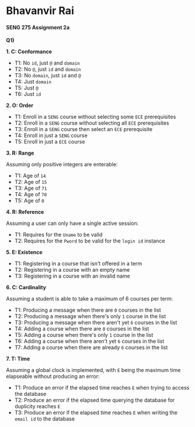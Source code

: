 # Bhavanvir Rai
#### SENG 275 Assignment 2a

**Q1)**

**1. C: Conformance**
- T1: No `id`, just `@` and `domain`
- T2: No `@`, just `id` and `domain`
- T3: No `domain`, just `id` and `@`
- T4: Just `domain`
- T5: Just `@`
- T6: Just `id`

**2. O: Order**
- T1: Enroll in a `SENG` course without selecting some `ECE` prerequisites 
- T2: Enroll in a `SENG` course without selecting all `ECE` prerequisites
- T3: Enroll in a `SENG` course then select an `ECE` prerequisite
- T4: Enroll in just a `SENG` course
- T5: Enroll in just a `ECE` course

**3. R: Range**

Assuming only positive integers are enterable:
- T1: Age of `14`
- T2: Age of `15`
- T3: Age of `71`
- T4: Age of `70`
- T5: Age of `0`

**4. R: Reference**

Assuming a user can only have a single active session:
- T1: Requires for the `Uname` to be valid
- T2: Requires for the `Pword` to be valid for the `login id` instance

**5. E: Existence**
- T1: Registering in a course that isn't offered in a term
- T2: Registering in a course with an empty name
- T3: Registering in a course with an invalid name

**6. C: Cardinality**

Assuming a student is able to take a maximum of 6 courses per term:
- T1: Producing a message when there are `0` courses in the list
- T2: Producing a message when there's only `1` course in the list
- T3: Producing a message when there aren't yet `6` courses in the list
- T4: Adding a course when there are `0` courses in the list
- T5: Adding a course when there's only `1` course in the list
- T6: Adding a course when there aren't yet `6` courses in the list
- T7: Adding a course when there are already `6` courses in the list

**7. T: Time**

Assuming a global clock is implemented, with `E` being the maximum time elapseable without producing an error:
- T1: Produce an error if the elapsed time reaches `E` when trying to access the database
- T2: Produce an error if the elapsed time querying the database for duplicity reaches `E`
- T3: Produce an error if the elapsed time reaches `E` when writing the `email id` to the database
